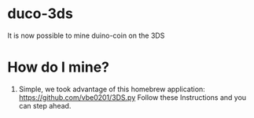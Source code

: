 # duco-3ds
It is now possible to mine duino-coin on the 3DS 
# How do I mine?
1. Simple, we took advantage of this homebrew application: https://github.com/vbe0201/3DS.py
 Follow these Instructions and you can step ahead.
